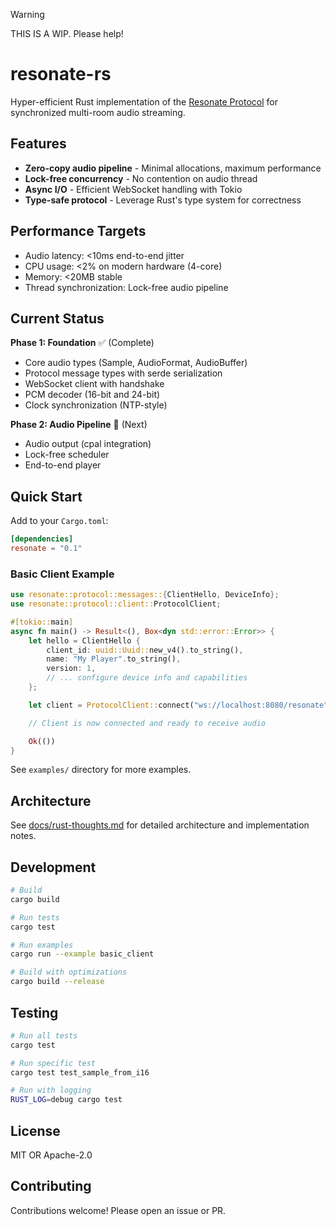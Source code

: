 > [!WARNING]  
> THIS IS A WIP. Please help!


# resonate-rs

Hyper-efficient Rust implementation of the [Resonate Protocol](https://github.com/resonate-protocol/spec) for synchronized multi-room audio streaming.

## Features

- **Zero-copy audio pipeline** - Minimal allocations, maximum performance
- **Lock-free concurrency** - No contention on audio thread
- **Async I/O** - Efficient WebSocket handling with Tokio
- **Type-safe protocol** - Leverage Rust's type system for correctness

## Performance Targets

- Audio latency: <10ms end-to-end jitter
- CPU usage: <2% on modern hardware (4-core)
- Memory: <20MB stable
- Thread synchronization: Lock-free audio pipeline

## Current Status

**Phase 1: Foundation** ✅ (Complete)
- Core audio types (Sample, AudioFormat, AudioBuffer)
- Protocol message types with serde serialization
- WebSocket client with handshake
- PCM decoder (16-bit and 24-bit)
- Clock synchronization (NTP-style)

**Phase 2: Audio Pipeline** 🚧 (Next)
- Audio output (cpal integration)
- Lock-free scheduler
- End-to-end player

## Quick Start

Add to your `Cargo.toml`:

```toml
[dependencies]
resonate = "0.1"
```

### Basic Client Example

```rust
use resonate::protocol::messages::{ClientHello, DeviceInfo};
use resonate::protocol::client::ProtocolClient;

#[tokio::main]
async fn main() -> Result<(), Box<dyn std::error::Error>> {
    let hello = ClientHello {
        client_id: uuid::Uuid::new_v4().to_string(),
        name: "My Player".to_string(),
        version: 1,
        // ... configure device info and capabilities
    };

    let client = ProtocolClient::connect("ws://localhost:8080/resonate", hello).await?;

    // Client is now connected and ready to receive audio

    Ok(())
}
```

See `examples/` directory for more examples.

## Architecture

See [docs/rust-thoughts.md](docs/rust-thoughts.md) for detailed architecture and implementation notes.

## Development

```bash
# Build
cargo build

# Run tests
cargo test

# Run examples
cargo run --example basic_client

# Build with optimizations
cargo build --release
```

## Testing

```bash
# Run all tests
cargo test

# Run specific test
cargo test test_sample_from_i16

# Run with logging
RUST_LOG=debug cargo test
```

## License

MIT OR Apache-2.0

## Contributing

Contributions welcome! Please open an issue or PR.
